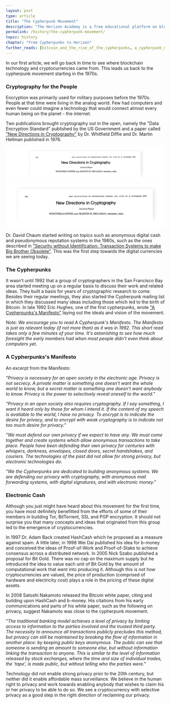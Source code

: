 ```yaml
---
layout: post
type: article
title: "The Cypherpunk Movement"
description: "The Horizen Academy is a free educational platform on blockchain technology, cryptocurrency, and privacy. In this article, we discuss a group of computer scientists known as The Cypherpunks."
permalink: /history/the-cypherpunk-movement/
topic: history
chapter: "From Cypherpunks to Horizen"
further_reads: [bitcoin_and_the_rise_of_the_cypherpunks, a_cypherpunk_manifesto]
---
```


In our first article, we will go back in time to see where blockchain technology and cryptocurrencies came from. This leads us back to the cypherpunk movement starting in the 1970s.

### Cryptography for the People

Encryption was primarily used for military purposes before the 1970s. People at that time were living in the analog world. Few had computers and even fewer could imagine a technology that would connect almost every human being on the planet - the internet.

Two publications brought cryptography out in the open, namely the "Data Encryption Standard" published by the US Government and a paper called ["New Directions in Cryptography"](https://ee.stanford.edu/~hellman/publications/24.pdf) by Dr. Whitfield Diffie and Dr. Martin Hellman published in 1976.

![New directions](/assets/post_files/history/the-cypherpunk-movement/new_directions_D.jpg)
![New directions](/assets/post_files/history/the-cypherpunk-movement/new_directions_M.jpg)

Dr. David Chaum started writing on topics such as anonymous digital cash and pseudonymous reputation systems in the 1980s, such as the ones described in ["Security without Identification: Transaction Systems to make Big Brother Obsolete"](https://www.chaum.com/publications/Security_Wthout_Identification.html). This was the first step towards the digital currencies we are seeing today.

### The Cypherpunks

It wasn't until 1992 that a group of cryptographers in the San Francisco Bay area started meeting up on a regular basis to discuss their work and related ideas. They built a basis for years of cryptographic research to come. Besides their regular meetings, they also started the Cypherpunk mailing list in which they discussed many ideas including those which led to the birth of Bitcoin. In late 1992 Eric Hughes, one of the first cypherpunks, wrote ["A Cypherpunks's Manifesto"](https://www.activism.net/cypherpunk/manifesto.html) laying out the ideals and vision of the movement.

_Note: We encourage you to read A Cypherpunk's Manifesto. The Manifesto is just as relevant today (if not more than) as it was in 1992. This short read takes only a few minutes of your time. It's astonishing to see how much foresight the early members had when most people didn't even think about computers yet._ 

### A Cypherpunks's Manifesto

An excerpt from the Manifesto:

_"Privacy is necessary for an open society in the electronic age. Privacy is not secrecy. A private matter is something one doesn't want the whole world to know, but a secret matter is something one doesn't want anybody to know. Privacy is the power to selectively reveal oneself to the world."_

_"Privacy in an open society also requires cryptography. If I say something, I want it heard only by those for whom I intend it. If the content of my speech is available to the world, I have no privacy. To encrypt is to indicate the desire for privacy, and to encrypt with weak cryptography is to indicate not too much desire for privacy."_

_"We must defend our own privacy if we expect to have any. We must come together and create systems which allow anonymous transactions to take place. People have been defending their own privacy for centuries with whispers, darkness, envelopes, closed doors, secret handshakes, and couriers. The technologies of the past did not allow for strong privacy, but electronic technologies do._

_"We the Cypherpunks are dedicated to building anonymous systems. We are defending our privacy with cryptography, with anonymous mail forwarding systems, with digital signatures, and with electronic money."_

### Electronic Cash

Although you just might have heard about this movement for the first time, you have most definitely benefitted from the efforts of some of their members in building Tor, BitTorrent, SSL and PGP encryption. It should not surprise you that many concepts and ideas that originated from this group led to the emergence of cryptocurrencies.

In 1997 Dr. Adam Back created HashCash which he proposed as a measure against spam. A little later, in 1998 Wei Dai published his idea for b-money and conceived the ideas of Proof-of-Work and Proof-of-Stake to achieve consensus across a distributed network. In 2005 Nick Szabo published a proposal for Bit Gold. There was no cap on the maximum supply but he introduced the idea to value each unit of Bit Gold by the amount of computational work that went into producing it. Although this is not how cryptocurrencies are valued, the price of production (comprised of hardware and electricity cost) plays a role in the pricing of these digital assets.

In 2008 Satoshi Nakamoto released the Bitcoin white paper, citing and building upon HashCash and b-money. His citations from his early communications and parts of his white paper, such as the following on privacy, suggest Nakamoto was close to the cypherpunk movement.

_"The traditional banking model achieves a level of privacy by limiting access to information to the parties involved and the trusted third party. The necessity to announce all transactions publicly precludes this method, but privacy can still be maintained by breaking the flow of information in another place: by keeping public keys anonymous. The public can see that someone is sending an amount to someone else, but without information linking the transaction to anyone. This is similar to the level of information released by stock exchanges, where the time and size of individual trades, the ‘tape’, is made public, but without telling who the parties were."_

Technology did not enable strong privacy prior to the 20th century, but neither did it enable affordable mass surveillance. We believe in the human right to privacy and work towards enabling anybody that wishes to claim his or her privacy to be able to do so. We see a cryptocurrency with selective privacy as a good step in the right direction of reclaiming our privacy.

